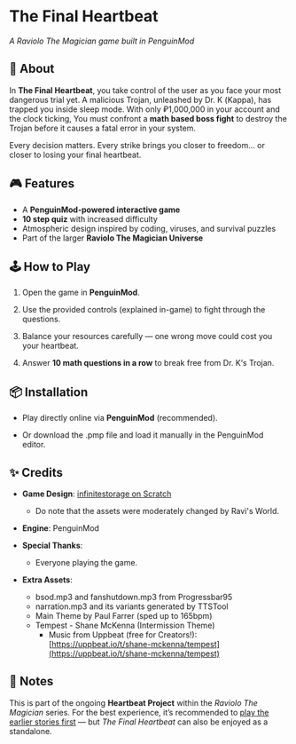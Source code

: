 The Final Heartbeat
===================

_A Raviolo The Magician game built in PenguinMod_

📖 About
--------

In **The Final Heartbeat**, you take control of the user as you face your most dangerous trial yet. A malicious Trojan, unleashed by Dr. &Kappa; (Kappa), has trapped you inside sleep mode. With only ₽1,000,000 in your account and the clock ticking, You must confront a **math based boss fight** to destroy the Trojan before it causes a fatal error in your system.

Every decision matters. Every strike brings you closer to freedom… or closer to losing your final heartbeat.

🎮 Features
-----------

*   A **PenguinMod-powered interactive game**
*   **10 step quiz** with increased difficulty
*   Atmospheric design inspired by coding, viruses, and survival puzzles
*   Part of the larger **Raviolo The Magician Universe**
    

🕹️ How to Play
---------------

1.  Open the game in **PenguinMod**.
    
2.  Use the provided controls (explained in-game) to fight through the questions.
    
3.  Balance your resources carefully — one wrong move could cost you your heartbeat.
    
4.  Answer **10 math questions in a row** to break free from Dr. Κ’s Trojan.
    

📦 Installation
---------------

*   Play directly online via **PenguinMod** (recommended).
    
*   Or download the .pmp file and load it manually in the PenguinMod editor.

✨ Credits
---------

*   **Game Design**: [infinitestorage on Scratch](https://scratch.mit.edu/users/infinitestorage/)
    *  Do note that the assets were moderately changed by Ravi's World.
    
*   **Engine**: PenguinMod
    
*   **Special Thanks**:
    *   Everyone playing the game.

*   **Extra Assets**:
    *   bsod.mp3 and fanshutdown.mp3 from Progressbar95
    *   narration.mp3 and its variants generated by TTSTool
    *   Main Theme by Paul Farrer (sped up to 165bpm)
    *   Tempest - Shane McKenna (Intermission Theme)
        *   Music from Uppbeat (free for Creators!):
            [https://uppbeat.io/t/shane-mckenna/tempest](https://uppbeat.io/t/shane-mckenna/tempest)
    

📢 Notes
--------

This is part of the ongoing **Heartbeat Project** within the _Raviolo The Magician_ series. For the best experience, it’s recommended to [play the earlier stories first](https://sites.google.com/view/1000-heartbeats/prologue) — but _The Final Heartbeat_ can also be enjoyed as a standalone.